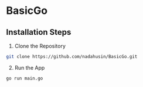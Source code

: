 # BasicGo

## Installation Steps
1. Clone the Repository
``` bash
git clone https://github.com/nadahusin/BasicGo.git
```

2. Run the App
``` bash
go run main.go
```
